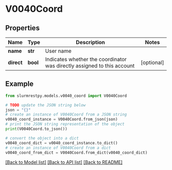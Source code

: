 # V0040Coord


## Properties

Name | Type | Description | Notes
------------ | ------------- | ------------- | -------------
**name** | **str** | User name |
**direct** | **bool** | Indicates whether the coordinator was directly assigned to this account | [optional]

## Example

```python
from slurmrestpy.models.v0040_coord import V0040Coord

# TODO update the JSON string below
json = "{}"
# create an instance of V0040Coord from a JSON string
v0040_coord_instance = V0040Coord.from_json(json)
# print the JSON string representation of the object
print(V0040Coord.to_json())

# convert the object into a dict
v0040_coord_dict = v0040_coord_instance.to_dict()
# create an instance of V0040Coord from a dict
v0040_coord_from_dict = V0040Coord.from_dict(v0040_coord_dict)
```
[[Back to Model list]](../README.md#documentation-for-models) [[Back to API list]](../README.md#documentation-for-api-endpoints) [[Back to README]](../README.md)


